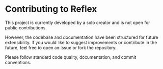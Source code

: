 # Contributing to Reflex

This project is currently developed by a solo creator and is not open for public contributions.

However, the codebase and documentation have been structured for future extensibility. If you would like to suggest improvements or contribute in the future, feel free to open an Issue or fork the repository.

Please follow standard code quality, documentation, and commit conventions.
